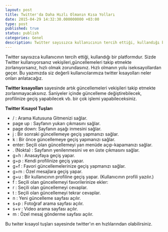 ```yaml
---
layout: post
title: Twitter'da Daha Hızlı Olmanın Kısa Yolları
date: 2015-04-29 14:32:30.000000000 +03:00
type: post
published: true
status: publish
categories: Genel
description: Twitter sayısızca kullanıcının tercih ettiği, kullandığı bir platformdur. Sizde Twitter kullanıyorsanız ve kişileri, güncellemeleri takip
---
```

Twitter sayısızca kullanıcının tercih ettiği, kullandığı bir platformdur. Sizde Twitter kullanıyorsanız vekişileri,güncellemeleri takip etmekte zorlanıyorsanız, hızlı olmak zorundasınız. Hızlı olmanın yolu isekısayollardan geçer. Bu yazımızda siz değerli kullanıcılarımıza twitter kısayolları neler onları anlatacağız.

**Twitter kısayolları** sayesinde artık güncellemeleri vekişileri takip etmekte zorlanmayacaksınız. Saniyeler içinde güncelleme değiştirebilecek, profilinize geçiş yapabilecek vb. bir çok işlemi yapabileceksiniz.

**Twitter Kısayol Tuşları**

- / : Arama Kutusuna Gitmenizi sağlar.
- page up : Sayfanın yukarı çıkmasını sağlar.
- page down: Sayfanın aşağı inmesini sağlar.
- j : Bir sonraki güncellemeye geçiş yapmanızı sağlar.
- k : Bir önce güncellemeye geçiş yapmanızı sağlar.
- enter: Seçili olan güncellemeyi yan menüde açıp-kapamanızı sağlar.
- . (Nokta) : Sayfanın yenilenmesini ve en üste çıkmasını sağlar.
- g+h : Anasayfaya geçiş yapar.
- g+p : Kendi profilinize geçiş yapar.
- g+f : Favori güncellemelerinize geçiş yapmanızı sağlar.
- g+m : Özel mesajlara geçiş yapar.
- g+u : Bir kullanıcının profiline geçiş yapar. (Kullanıcının profili yazılır.)
- f : Seçili olan güncellemeyi favorilerinize ekler:
- r : Seçili olan güncellemeyi cevaplar.
- t : Seçili olan güncellemeyi tekrar cevaplar.
- n : Yeni güncelleme sayfası açılır.
- s+p : Fotoğraf arama sayfası açılır.
- s+v : Video arama sayfası açılır.
- m : Özel mesaj gönderme sayfası açılır.

Bu twiter kısayol tuşları sayesinde twitter'ın en hızlılarından olabilirsiniz.
